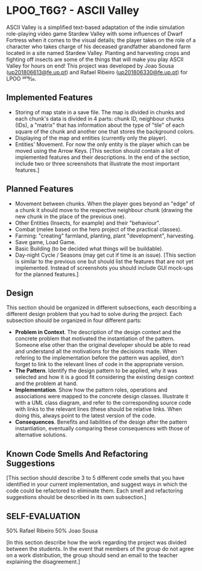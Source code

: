 # LPOO_T6G? - ASCII Valley

ASCII Valley is a simplified text-based adaptation of the indie simulation role-playing video game Stardew Valley with some influences of Dwarf Fortress when it comes to the visual details;
the player takes on the role of a character who takes charge of his deceased grandfather abandoned farm located in a site named Stardew Valley.
Planting and harvesting crops and fighting off insects are some of the things that will make you play ASCII Valley for hours on end!
This project was developed by Joao Sousa (up201806613@fe.up.pt) and Rafael Ribeiro (up201806330@fe.up.pt) for LPOO 2019⁄20.

## Implemented Features

- Storing of map state in a save file. The map is divided in chunks and each chunk's data is divided in 4 parts: chunk ID, neighbour chunks (IDs), a "matrix" that has information about the type of "tile" of each square of the chunk and another one that stores the background colors.
- Displaying of the map and entities (currently only the player).
- Entities' Movement. For now the only entity is the player which can be moved using the Arrow Keys.
[This section should contain a list of implemented features and their descriptions. In the end of the section, include two or three screenshots that illustrate the most important features.]

## Planned Features

- Movement between chunks. When the player goes beyond an "edge" of a chunk it should move to the respective neighbour chunk (drawing the new chunk in the place of the previous one).
- Other Entities (Insects, for example) and their "behaviour".
- Combat (melee based on the hero project of the practical classes).
- Farming: "creating" farmland, planting, plant "development", harvesting.
- Save game, Load Game.
- Basic Building (to be decided what things will be buildable).
- Day-night Cycle / Seasons (may get cut if time is an issue).
[This section is similar to the previous one but should list the features that are not yet implemented. Instead of screenshots you should include GUI mock-ups for the planned features.]

## Design

This section should be organized in different subsections, each describing a different design problem that you had to solve during the project. Each subsection should be organized in four different parts:
- **Problem in Context**. The description of the design context and the concrete problem that motivated the instantiation of the pattern. Someone else other than the original developer should be able to read and understand all the motivations for the decisions made. When refering to the implementation before the pattern was applied, don’t forget to link to the relevant lines of code in the appropriate version.
- **The Pattern**. Identify the design pattern to be applied, why it was selected and how it is a good fit considering the existing design context and the problem at hand.
- **Implementation**. Show how the pattern roles, operations and associations were mapped to the concrete design classes. Illustrate it with a UML class diagram, and refer to the corresponding source code with links to the relevant lines (these should be relative links. When doing this, always point to the latest version of the code.
- **Consequences**. Benefits and liabilities of the design after the pattern instantiation, eventually comparing these consequences with those of alternative solutions.

## Known Code Smells And Refactoring Suggestions

[This section should describe 3 to 5 different code smells that you have identified in your current implementation, and suggest ways in which the code could be refactored to eliminate them. Each smell and refactoring suggestions should be described in its own subsection.]


## SELF-EVALUATION

50% Rafael Ribeiro
50% Joao Sousa

[In this section describe how the work regarding the project was divided between the students. In the event that members of the group do not agree on a work distribution, the group should send an email to the teacher explaining the disagreement.]
